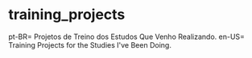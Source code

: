 # training_projects
pt-BR= Projetos de Treino dos Estudos Que Venho Realizando.    en-US=  Training Projects for the Studies I've Been Doing.
